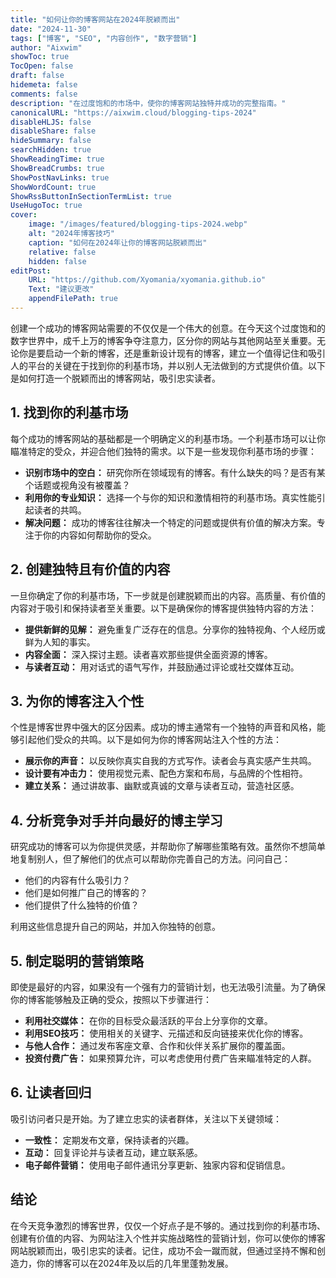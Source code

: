 ```yaml
---
title: "如何让你的博客网站在2024年脱颖而出"
date: "2024-11-30"
tags: ["博客", "SEO", "内容创作", "数字营销"]
author: "Aixwim"
showToc: true
TocOpen: false
draft: false
hidemeta: false
comments: false
description: "在过度饱和的市场中，使你的博客网站独特并成功的完整指南。"
canonicalURL: "https://aixwim.cloud/blogging-tips-2024"
disableHLJS: false
disableShare: false
hideSummary: false
searchHidden: true
ShowReadingTime: true
ShowBreadCrumbs: true
ShowPostNavLinks: true
ShowWordCount: true
ShowRssButtonInSectionTermList: true
UseHugoToc: true
cover:
    image: "/images/featured/blogging-tips-2024.webp"
    alt: "2024年博客技巧"
    caption: "如何在2024年让你的博客网站脱颖而出"
    relative: false
    hidden: false
editPost:
    URL: "https://github.com/Xyomania/xyomania.github.io"
    Text: "建议更改"
    appendFilePath: true
---
```


创建一个成功的博客网站需要的不仅仅是一个伟大的创意。在今天这个过度饱和的数字世界中，成千上万的博客争夺注意力，区分你的网站与其他网站至关重要。无论你是要启动一个新的博客，还是重新设计现有的博客，建立一个值得记住和吸引人的平台的关键在于找到你的利基市场，并以别人无法做到的方式提供价值。以下是如何打造一个脱颖而出的博客网站，吸引忠实读者。

<!--more-->

## 1. 找到你的利基市场

每个成功的博客网站的基础都是一个明确定义的利基市场。一个利基市场可以让你瞄准特定的受众，并迎合他们独特的需求。以下是一些发现你利基市场的步骤：

- **识别市场中的空白：** 研究你所在领域现有的博客。有什么缺失的吗？是否有某个话题或视角没有被覆盖？
- **利用你的专业知识：** 选择一个与你的知识和激情相符的利基市场。真实性能引起读者的共鸣。
- **解决问题：** 成功的博客往往解决一个特定的问题或提供有价值的解决方案。专注于你的内容如何帮助你的受众。

## 2. 创建独特且有价值的内容

一旦你确定了你的利基市场，下一步就是创建脱颖而出的内容。高质量、有价值的内容对于吸引和保持读者至关重要。以下是确保你的博客提供独特内容的方法：

- **提供新鲜的见解：** 避免重复广泛存在的信息。分享你的独特视角、个人经历或鲜为人知的事实。
- **内容全面：** 深入探讨主题。读者喜欢那些提供全面资源的博客。
- **与读者互动：** 用对话式的语气写作，并鼓励通过评论或社交媒体互动。

## 3. 为你的博客注入个性

个性是博客世界中强大的区分因素。成功的博主通常有一个独特的声音和风格，能够引起他们受众的共鸣。以下是如何为你的博客网站注入个性的方法：

- **展示你的声音：** 以反映你真实自我的方式写作。读者会与真实感产生共鸣。
- **设计要有冲击力：** 使用视觉元素、配色方案和布局，与品牌的个性相符。
- **建立关系：** 通过讲故事、幽默或真诚的文章与读者互动，营造社区感。

## 4. 分析竞争对手并向最好的博主学习

研究成功的博客可以为你提供灵感，并帮助你了解哪些策略有效。虽然你不想简单地复制别人，但了解他们的优点可以帮助你完善自己的方法。问问自己：

- 他们的内容有什么吸引力？
- 他们是如何推广自己的博客的？
- 他们提供了什么独特的价值？

利用这些信息提升自己的网站，并加入你独特的创意。

## 5. 制定聪明的营销策略

即使是最好的内容，如果没有一个强有力的营销计划，也无法吸引流量。为了确保你的博客能够触及正确的受众，按照以下步骤进行：

- **利用社交媒体：** 在你的目标受众最活跃的平台上分享你的文章。
- **利用SEO技巧：** 使用相关的关键字、元描述和反向链接来优化你的博客。
- **与他人合作：** 通过发布客座文章、合作和伙伴关系扩展你的覆盖面。
- **投资付费广告：** 如果预算允许，可以考虑使用付费广告来瞄准特定的人群。

## 6. 让读者回归

吸引访问者只是开始。为了建立忠实的读者群体，关注以下关键领域：

- **一致性：** 定期发布文章，保持读者的兴趣。
- **互动：** 回复评论并与读者互动，建立联系感。
- **电子邮件营销：** 使用电子邮件通讯分享更新、独家内容和促销信息。

## 结论

在今天竞争激烈的博客世界，仅仅一个好点子是不够的。通过找到你的利基市场、创建有价值的内容、为网站注入个性并实施战略性的营销计划，你可以使你的博客网站脱颖而出，吸引忠实的读者。记住，成功不会一蹴而就，但通过坚持不懈和创造力，你的博客可以在2024年及以后的几年里蓬勃发展。
